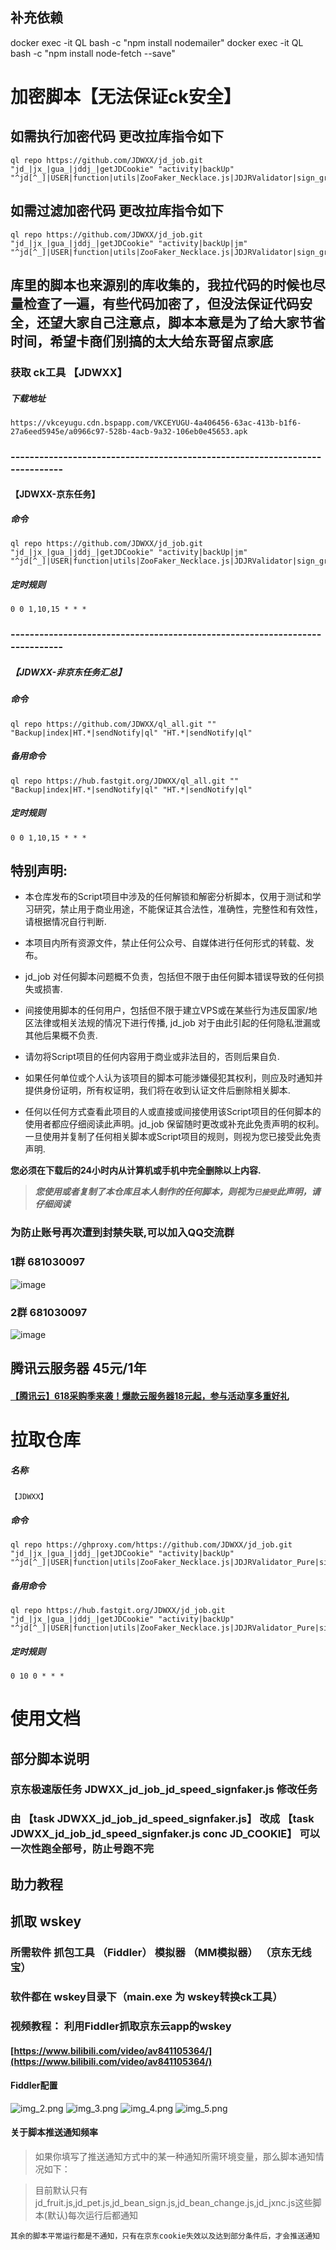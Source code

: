 ## 补充依赖
docker exec -it QL bash -c "npm install nodemailer"
docker exec -it QL bash -c "npm install node-fetch --save"

# 加密脚本【无法保证ck安全】
## 如需执行加密代码 更改拉库指令如下
```
ql repo https://github.com/JDWXX/jd_job.git "jd_|jx_|gua_|jddj_|getJDCookie" "activity|backUp" "^jd[^_]|USER|function|utils|ZooFaker_Necklace.js|JDJRValidator|sign_graphics_validate|ql|send"
```
## 如需过滤加密代码 更改拉库指令如下
```
ql repo https://github.com/JDWXX/jd_job.git "jd_|jx_|gua_|jddj_|getJDCookie" "activity|backUp|jm" "^jd[^_]|USER|function|utils|ZooFaker_Necklace.js|JDJRValidator|sign_graphics_validate|ql|send"
```

## 库里的脚本也来源别的库收集的，我拉代码的时候也尽量检查了一遍，有些代码加密了，但没法保证代码安全，还望大家自己注意点，脚本本意是为了给大家节省时间，希望卡商们别搞的太大给东哥留点家底


### 获取 ck工具 【JDWXX】

##### 下载地址

```
https://vkceyugu.cdn.bspapp.com/VKCEYUGU-4a406456-63ac-413b-b1f6-27a6eed5945e/a0966c97-528b-4acb-9a32-106eb0e45653.apk
```

### ----------------------------------------------------------------------------

#### 【JDWXX-京东任务】

##### 命令
```
ql repo https://github.com/JDWXX/jd_job.git "jd_|jx_|gua_|jddj_|getJDCookie" "activity|backUp|jm" "^jd[^_]|USER|function|utils|ZooFaker_Necklace.js|JDJRValidator|sign_graphics_validate|ql|send"
```

##### 定时规则

```
0 0 1,10,15 * * *
```

### ----------------------------------------------------------------------------

##### 【JDWXX-非京东任务汇总】

##### 命令

```
ql repo https://github.com/JDWXX/ql_all.git "" "Backup|index|HT.*|sendNotify|ql" "HT.*|sendNotify|ql"
```
##### 备用命令
```
ql repo https://hub.fastgit.org/JDWXX/ql_all.git "" "Backup|index|HT.*|sendNotify|ql" "HT.*|sendNotify|ql"
```
##### 定时规则

```
0 0 1,10,15 * * *
```

## 特别声明:

* 本仓库发布的Script项目中涉及的任何解锁和解密分析脚本，仅用于测试和学习研究，禁止用于商业用途，不能保证其合法性，准确性，完整性和有效性，请根据情况自行判断.

* 本项目内所有资源文件，禁止任何公众号、自媒体进行任何形式的转载、发布。

* jd_job 对任何脚本问题概不负责，包括但不限于由任何脚本错误导致的任何损失或损害.

* 间接使用脚本的任何用户，包括但不限于建立VPS或在某些行为违反国家/地区法律或相关法规的情况下进行传播, jd_job 对于由此引起的任何隐私泄漏或其他后果概不负责.

* 请勿将Script项目的任何内容用于商业或非法目的，否则后果自负.

* 如果任何单位或个人认为该项目的脚本可能涉嫌侵犯其权利，则应及时通知并提供身份证明，所有权证明，我们将在收到认证文件后删除相关脚本.

* 任何以任何方式查看此项目的人或直接或间接使用该Script项目的任何脚本的使用者都应仔细阅读此声明。jd_job 保留随时更改或补充此免责声明的权利。一旦使用并复制了任何相关脚本或Script项目的规则，则视为您已接受此免责声明.

**您必须在下载后的24小时内从计算机或手机中完全删除以上内容.**  </br>
> ***您使用或者复制了本仓库且本人制作的任何脚本，则视为`已接受`此声明，请仔细阅读***


### 为防止账号再次遭到封禁失联,可以加入QQ交流群
### 1群 681030097
![image](https://vkceyugu.cdn.bspapp.com/VKCEYUGU-4a406456-63ac-413b-b1f6-27a6eed5945e/baf96b0a-3764-4d81-b47f-bdcc3c553c96.png)
### 2群 681030097
![image](https://vkceyugu.cdn.bspapp.com/VKCEYUGU-4a406456-63ac-413b-b1f6-27a6eed5945e/98838c66-1a67-4c86-b52b-702742d7412a.png)

## 腾讯云服务器 45元/1年
#### [【腾讯云】618采购季来袭！爆款云服务器18元起，参与活动享多重好礼](https://cloud.tencent.com/act/cps/redirect?redirect=2260&cps_key=13c854d3ec192824956cc079f600753f&from=console)

# 拉取仓库
##### 名称

```
【JDWXX】
```
##### 命令
```
ql repo https://ghproxy.com/https://github.com/JDWXX/jd_job.git "jd_|jx_|gua_|jddj_|getJDCookie" "activity|backUp" "^jd[^_]|USER|function|utils|ZooFaker_Necklace.js|JDJRValidator_Pure|sign_graphics_validate|ql"

```
##### 备用命令
```
ql repo https://hub.fastgit.org/JDWXX/jd_job.git "jd_|jx_|gua_|jddj_|getJDCookie" "activity|backUp" "^jd[^_]|USER|function|utils|ZooFaker_Necklace.js|JDJRValidator_Pure|sign_graphics_validate|ql"

```
##### 定时规则

```
0 10 0 * * *
```

# 使用文档
## 部分脚本说明
### 京东极速版任务 JDWXX_jd_job_jd_speed_signfaker.js 修改任务
### 由 【task JDWXX_jd_job_jd_speed_signfaker.js】 改成 【task JDWXX_jd_job_jd_speed_signfaker.js conc JD_COOKIE】 可以一次性跑全部号，防止号跑不完

## 助力教程

## 抓取 wskey
### 所需软件 抓包工具 （Fiddler） 模拟器 （MM模拟器） （京东无线宝） 
### 软件都在 wskey目录下（main.exe 为 wskey转换ck工具）

### 视频教程： 利用Fiddler抓取京东云app的wskey
#### [https://www.bilibili.com/video/av841105364/](https://www.bilibili.com/video/av841105364/)

#### Fiddler配置
![img_2.png](docs/assets/img/img_2.png)
![img_3.png](docs/assets/img/img_3.png)
![img_4.png](docs/assets/img/img_4.png)
![img_5.png](docs/assets/img/img_5.png)


#### 关于脚本推送通知频率

> 如果你填写了推送通知方式中的某一种通知所需环境变量，那么脚本通知情况如下：

> 目前默认只有jd_fruit.js,jd_pet.js,jd_bean_sign.js,jd_bean_change.js,jd_jxnc.js这些脚本(默认)每次运行后都通知

  ```
其余的脚本平常运行都是不通知，只有在京东cookie失效以及达到部分条件后，才会推送通知    
  ```

